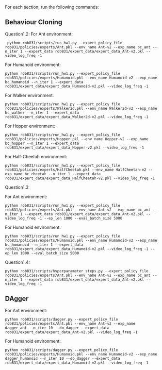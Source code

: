 For each section, run the following commands: 

## Behaviour Cloning
Question1.2:
For Ant environment:
```
 python rob831/scripts/run_hw1.py --expert_policy_file rob831/policies/experts/Ant.pkl --env_name Ant-v2 --exp_name bc_ant --n_iter 1 --expert_data rob831/expert_data/expert_data_Ant-v2.pkl --video_log_freq -1
```

For Humanoid environment:
```
python rob831/scripts/run_hw1.py --expert_policy_file rob831/policies/experts/Humanoid.pkl --env_name Humanoid-v2 --exp_name bc_humanoid --n_iter 1 --expert_data rob831/expert_data/expert_data_Humanoid-v2.pkl --video_log_freq -1
```

For Walker environment:
```
python rob831/scripts/run_hw1.py --expert_policy_file rob831/policies/experts/Walker2d.pkl --env_name Walker2d-v2 --exp_name bc_walker --n_iter 1 --expert_data rob831/expert_data/expert_data_Walker2d-v2.pkl --video_log_freq -1
```

For Hopper environment:

```
python rob831/scripts/run_hw1.py --expert_policy_file rob831/policies/experts/Hopper.pkl --env_name Hopper-v2 --exp_name bc_hopper --n_iter 1 --expert_data rob831/expert_data/expert_data_Hopper-v2.pkl --video_log_freq -1
```

For Half-Cheetah environment:

```
python rob831/scripts/run_hw1.py --expert_policy_file rob831/policies/experts/HalfCheetah.pkl --env_name HalfCheetah-v2 --exp_name bc_cheetah --n_iter 1 --expert_data rob831/expert_data/expert_data_HalfCheetah-v2.pkl --video_log_freq -1
```

Question1.3: 

For Ant environment:
```
python rob831/scripts/run_hw1.py --expert_policy_file rob831/policies/experts/Ant.pkl --env_name Ant-v2 --exp_name bc_ant --n_iter 1 --expert_data rob831/expert_data/expert_data_Ant-v2.pkl --video_log_freq -1 --ep_len 1000 --eval_batch_size 5000
```

For Humanoid environment:
```
python rob831/scripts/run_hw1.py --expert_policy_file rob831/policies/experts/Humanoid.pkl --env_name Humanoid-v2 --exp_name bc_humanoid --n_iter 1 --expert_data rob831/expert_data/expert_data_Humanoid-v2.pkl --video_log_freq -1 --ep_len 1000 --eval_batch_size 5000

```


Question1.4: 

```
python rob831/scripts/hyperparameter_steps.py --expert_policy_file rob831/policies/experts/Ant.pkl --env_name Ant-v2 --exp_name bc_ant --n_iter 1 --expert_data rob831/expert_data/expert_data_Ant-v2.pkl --video_log_freq -1
```

## DAgger

For Ant environment:

```
python rob831/scripts/dagger.py --expert_policy_file rob831/policies/experts/Ant.pkl --env_name Ant-v2 --exp_name dagger_ant --n_iter 10 --do_dagger --expert_data rob831/expert_data/expert_data_Ant-v2.pkl --video_log_freq -1
```

For Humanoid environment:
```
python rob831/scripts/dagger.py --expert_policy_file rob831/policies/experts/Humanoid.pkl --env_name Humanoid-v2 --exp_name dagger_humanoid --n_iter 10 --do_dagger --expert_data rob831/expert_data/expert_data_Humanoid-v2.pkl --video_log_freq -1
```

